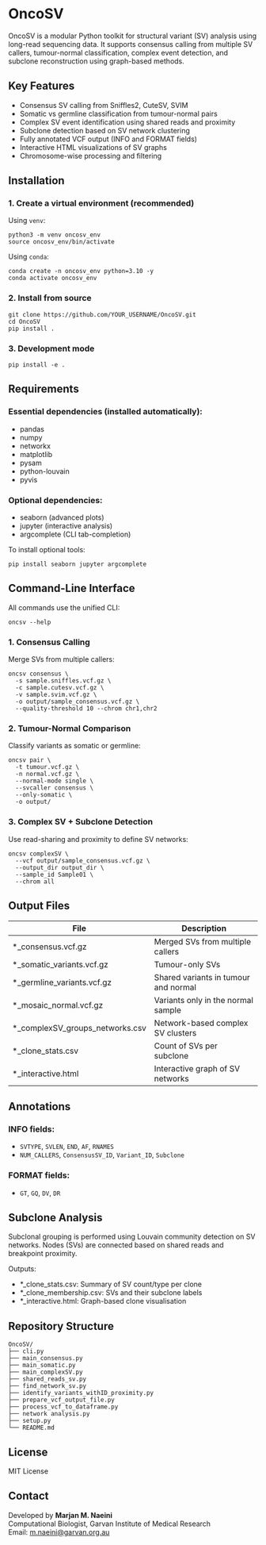 OncoSV
=======

OncoSV is a modular Python toolkit for structural variant (SV) analysis using long-read sequencing data. It supports consensus calling from multiple SV callers, tumour-normal classification, complex event detection, and subclone reconstruction using graph-based methods.

Key Features
------------

- Consensus SV calling from Sniffles2, CuteSV, SVIM
- Somatic vs germline classification from tumour-normal pairs
- Complex SV event identification using shared reads and proximity
- Subclone detection based on SV network clustering
- Fully annotated VCF output (INFO and FORMAT fields)
- Interactive HTML visualizations of SV graphs
- Chromosome-wise processing and filtering

Installation
------------

### 1. Create a virtual environment (recommended)

Using `venv`:
```
python3 -m venv oncosv_env
source oncosv_env/bin/activate
```

Using `conda`:
```
conda create -n oncosv_env python=3.10 -y
conda activate oncosv_env
```

### 2. Install from source
```
git clone https://github.com/YOUR_USERNAME/OncoSV.git
cd OncoSV
pip install .
```

### 3. Development mode
```
pip install -e .
```

Requirements
------------

### Essential dependencies (installed automatically):
- pandas
- numpy
- networkx
- matplotlib
- pysam
- python-louvain
- pyvis

### Optional dependencies:
- seaborn (advanced plots)
- jupyter (interactive analysis)
- argcomplete (CLI tab-completion)

To install optional tools:
```
pip install seaborn jupyter argcomplete
```

Command-Line Interface
----------------------

All commands use the unified CLI:

```
oncsv --help
```

### 1. Consensus Calling
Merge SVs from multiple callers:
```
oncsv consensus \
  -s sample.sniffles.vcf.gz \
  -c sample.cutesv.vcf.gz \
  -v sample.svim.vcf.gz \
  -o output/sample_consensus.vcf.gz \
  --quality-threshold 10 --chrom chr1,chr2
```

### 2. Tumour-Normal Comparison
Classify variants as somatic or germline:
```
oncsv pair \
  -t tumour.vcf.gz \
  -n normal.vcf.gz \
  --normal-mode single \
  --svcaller consensus \
  --only-somatic \
  -o output/
```

### 3. Complex SV + Subclone Detection
Use read-sharing and proximity to define SV networks:
```
oncsv complexSV \
  --vcf output/sample_consensus.vcf.gz \
  --output_dir output_dir \
  --sample_id Sample01 \
  --chrom all
```

Output Files
------------

| File                                 | Description                              |
|--------------------------------------|------------------------------------------|
| *_consensus.vcf.gz                   | Merged SVs from multiple callers         |
| *_somatic_variants.vcf.gz           | Tumour-only SVs                          |
| *_germline_variants.vcf.gz          | Shared variants in tumour and normal     |
| *_mosaic_normal.vcf.gz              | Variants only in the normal sample       |
| *_complexSV_groups_networks.csv     | Network-based complex SV clusters        |
| *_clone_stats.csv                   | Count of SVs per subclone                |
| *_interactive.html                  | Interactive graph of SV networks         |

Annotations
-----------

### INFO fields:
- `SVTYPE`, `SVLEN`, `END`, `AF`, `RNAMES`
- `NUM_CALLERS`, `ConsensusSV_ID`, `Variant_ID`, `Subclone`

### FORMAT fields:
- `GT`, `GQ`, `DV`, `DR`

Subclone Analysis
-----------------

Subclonal grouping is performed using Louvain community detection on SV networks. Nodes (SVs) are connected based on shared reads and breakpoint proximity.

Outputs:
- *_clone_stats.csv: Summary of SV count/type per clone
- *_clone_membership.csv: SVs and their subclone labels
- *_interactive.html: Graph-based clone visualisation

Repository Structure
--------------------

```
OncoSV/
├── cli.py
├── main_consensus.py
├── main_somatic.py
├── main_complexSV.py
├── shared_reads_sv.py
├── find_network_sv.py
├── identify_variants_withID_proximity.py
├── prepare_vcf_output_file.py
├── process_vcf_to_dataframe.py
├── network analysis.py
├── setup.py
└── README.md
```

License
-------

MIT License

Contact
-------

Developed by **Marjan M. Naeini**  
Computational Biologist, Garvan Institute of Medical Research  
Email: m.naeini@garvan.org.au
